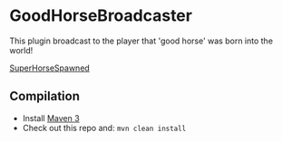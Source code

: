 GoodHorseBroadcaster
====================

This plugin broadcast to the player that 'good horse' was born into the world!

[SuperHorseSpawned](http://i.imgur.com/J29tVea.jpg)

Compilation
-----------

* Install [Maven 3](http://maven.apache.org/download.html)
* Check out this repo and: `mvn clean install`
